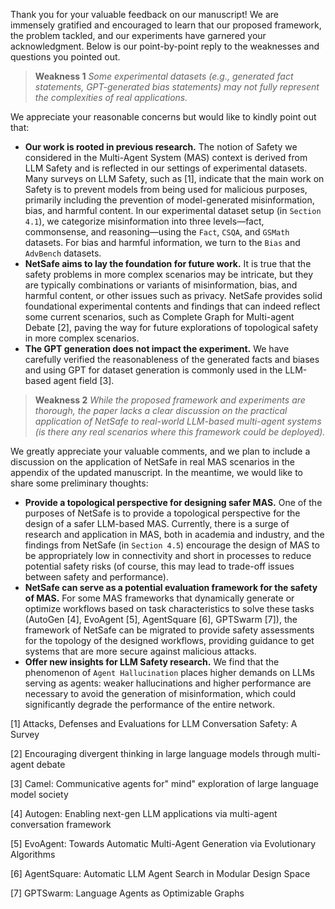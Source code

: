 Thank you for your valuable feedback on our manuscript! We are immensely gratified and encouraged to learn that our proposed framework, the problem tackled, and our experiments have garnered your acknowledgment. Below is our point-by-point reply to the weaknesses and questions you pointed out.

> **Weakness 1** *Some experimental datasets (e.g., generated fact statements, GPT-generated bias statements) may not fully represent the complexities of real applications.*

We appreciate your reasonable concerns but would like to kindly point out that:

- **Our work is rooted in previous research.** The notion of Safety we considered in the Multi-Agent System (MAS) context is derived from LLM Safety and is reflected in our settings of experimental datasets. Many surveys on LLM Safety, such as [1], indicate that the main work on Safety is to prevent models from being used for malicious purposes, primarily including the prevention of model-generated misinformation, bias, and harmful content. In our experimental dataset setup (in `Section 4.1`), we categorize misinformation into three levels—fact, commonsense, and reasoning—using the `Fact`, `CSQA`, and `GSMath` datasets. For bias and harmful information, we turn to the `Bias` and `AdvBench` datasets.
- **NetSafe aims to lay the foundation for future work.** It is true that the safety problems in more complex scenarios may be intricate, but they are typically combinations or variants of misinformation, bias, and harmful content, or other issues such as privacy. NetSafe provides solid foundational experimental contents and findings that can indeed reflect some current scenarios, such as Complete Graph for Multi-agent Debate [2], paving the way for future explorations of topological safety in more complex scenarios.
- **The GPT generation does not impact the experiment.** We have carefully verified the reasonableness of the generated facts and biases and using GPT for dataset generation is commonly used in the LLM-based agent field [3].



> **Weakness 2** *While the proposed framework and experiments are thorough, the paper lacks a clear discussion on the practical application of NetSafe to real-world LLM-based multi-agent systems (is there any real scenarios where this framework could be deployed).*

We greatly appreciate your valuable comments, and we plan to include a discussion on the application of NetSafe in real MAS scenarios in the appendix of the updated manuscript. In the meantime, we would like to share some preliminary thoughts:

- **Provide a topological perspective for designing safer MAS.** One of the purposes of NetSafe is to provide a topological perspective for the design of a safer LLM-based MAS. Currently, there is a surge of research and application in MAS, both in academia and industry, and the findings from NetSafe (in `Section 4.5`) encourage the design of MAS to be appropriately low in connectivity and short in processes to reduce potential safety risks (of course, this may lead to trade-off issues between safety and performance).
- **NetSafe can serve as a potential evaluation framework for the safety of MAS.** For some MAS frameworks that dynamically generate or optimize workflows based on task characteristics to solve these tasks (AutoGen [4], EvoAgent [5], AgentSquare [6], GPTSwarm [7]), the framework of NetSafe can be migrated to provide safety assessments for the topology of the designed workflows, providing guidance to get systems that are more secure against malicious attacks.
- **Offer new insights for LLM Safety research.** We find that the phenomenon of `Agent Hallucination` places higher demands on LLMs serving as agents: weaker hallucinations and higher performance are necessary to avoid the generation of misinformation, which could significantly degrade the performance of the entire network.

[1] Attacks, Defenses and Evaluations for LLM Conversation Safety: A Survey

[2] Encouraging divergent thinking in large language models through multi-agent debate

[3] Camel: Communicative agents for" mind" exploration of large language model society

[4] Autogen: Enabling next-gen LLM applications via multi-agent conversation framework

[5] EvoAgent: Towards Automatic Multi-Agent Generation via Evolutionary Algorithms

[6] AgentSquare: Automatic LLM Agent Search in Modular Design Space

[7] GPTSwarm: Language Agents as Optimizable Graphs
